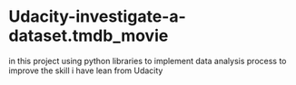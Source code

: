 # Udacity-investigate-a-dataset.tmdb_movie
 in this project using python libraries to implement data analysis process to improve the skill i have lean from Udacity
